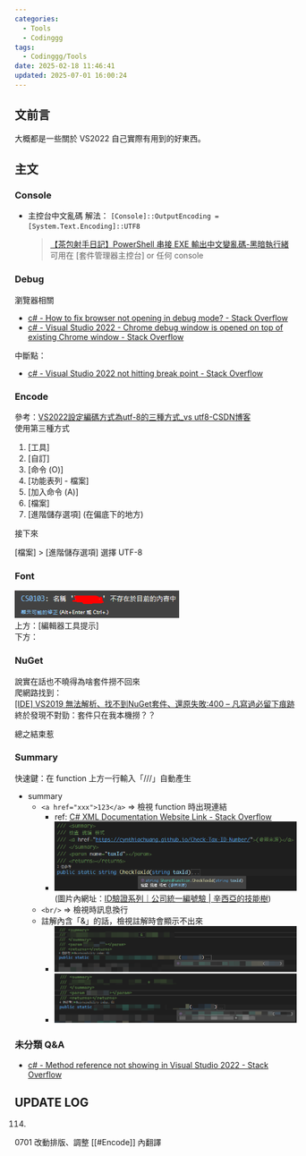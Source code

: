 ```yaml
---
categories:
  - Tools
  - Codinggg
tags:
  - Codinggg/Tools
date: 2025-02-18 11:46:41
updated: 2025-07-01 16:00:24
---
```

## 文前言

大概都是一些關於 VS2022 自己實際有用到的好東西。

<!-- more -->

## 主文

### Console

- 主控台中文亂碼 解法： `[Console]::OutputEncoding = [System.Text.Encoding]::UTF8`
	> [【茶包射手日記】PowerShell 串接 EXE 輸出中文變亂碼-黑暗執行緒](https://blog.darkthread.net/blog/ps-pipeline-exe-encoding/)  
	> 可用在 [套件管理器主控台] or 任何 console

<!-- more -->

### Debug

瀏覽器相關

- [c# - How to fix browser not opening in debug mode? - Stack Overflow](https://stackoverflow.com/questions/63956806/how-to-fix-browser-not-opening-in-debug-mode)
- [c# - Visual Studio 2022 - Chrome debug window is opened on top of existing Chrome window - Stack Overflow](https://stackoverflow.com/questions/74390102/visual-studio-2022-chrome-debug-window-is-opened-on-top-of-existing-chrome-win)

中斷點：

- [c# - Visual Studio 2022 not hitting break point - Stack Overflow](https://stackoverflow.com/questions/77891520/visual-studio-2022-not-hitting-break-point)
### Encode

參考：[VS2022設定編碼方式為utf-8的三種方式_vs utf8-CSDN博客](https://blog.csdn.net/hfy1237/article/details/129858976)  
使用第三種方式  

1. [工具]
2. [自訂]
3. [命令 (O)]
4. [功能表列 - 檔案]
5. [加入命令 (A)] 
6. [檔案]  
7. [進階儲存選項] (在偏底下的地方)

接下來

[檔案] > [進階儲存選項] 選擇 UTF-8

### Font

![](../../../../assets/images/【VS】2022%20處理_字體處理.png)  
上方：[編輯器工具提示]  
下方：

### NuGet

說實在話也不曉得為啥套件撈不回來  
爬網路找到：  
[[IDE] VS2019 無法解析、找不到NuGet套件、還原失敗:400 – 凡寫過必留下痕跡](https://quietbo.com/2021/09/23/ide-vs2019-%E7%84%A1%E6%B3%95%E8%A7%A3%E6%9E%90%E3%80%81%E6%89%BE%E4%B8%8D%E5%88%B0nuget%E5%A5%97%E4%BB%B6%E3%80%81%E9%82%84%E5%8E%9F%E5%A4%B1%E6%95%97400/)  
終於發現不對勁：套件只在我本機撈？？

總之結束惹

### Summary

快速鍵：在 function 上方一行輸入「///」自動產生

- summary
	- `<a href="xxx">123</a>` => 檢視 function 時出現連結  	
		- ref: [C# XML Documentation Website Link - Stack Overflow](https://stackoverflow.com/questions/6960426/c-sharp-xml-documentation-website-link)
		- ![](../../../../assets/images/【VS】2022%20處理_summary%20url.png) (圖片內網址：[ID驗證系列｜公司統一編號驗 | 辛西亞的技能樹](https://cynthiachuang.github.io/Check-Tax-ID-Number/))
	- `<br/>` => 檢視時訊息換行
	- 註解內含「&」的話，檢視註解時會顯示不出來
		- ![](../../../../assets/images/VS2022%20處理_SUMMARY%20&.png)
		- ![](../../../../assets/images/VS2022%20處理_SUMMARY%20+.png)

### 未分類 Q&A

- [c# - Method reference not showing in Visual Studio 2022 - Stack Overflow](https://stackoverflow.com/questions/77861240/method-reference-not-showing-in-visual-studio-2022)



## UPDATE LOG

114.

0701 改動排版、調整 [[#Encode]] 內翻譯